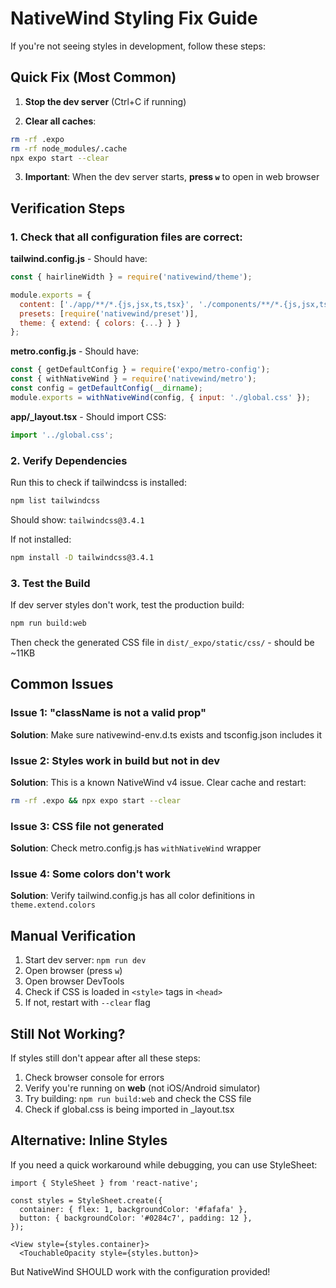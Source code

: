 # NativeWind Styling Fix Guide

If you're not seeing styles in development, follow these steps:

## Quick Fix (Most Common)

1. **Stop the dev server** (Ctrl+C if running)

2. **Clear all caches**:
```bash
rm -rf .expo
rm -rf node_modules/.cache
npx expo start --clear
```

3. **Important**: When the dev server starts, **press `w`** to open in web browser

## Verification Steps

### 1. Check that all configuration files are correct:

**tailwind.config.js** - Should have:
```javascript
const { hairlineWidth } = require('nativewind/theme');

module.exports = {
  content: ['./app/**/*.{js,jsx,ts,tsx}', './components/**/*.{js,jsx,ts,tsx}'],
  presets: [require('nativewind/preset')],
  theme: { extend: { colors: {...} } }
};
```

**metro.config.js** - Should have:
```javascript
const { getDefaultConfig } = require('expo/metro-config');
const { withNativeWind } = require('nativewind/metro');
const config = getDefaultConfig(__dirname);
module.exports = withNativeWind(config, { input: './global.css' });
```

**app/_layout.tsx** - Should import CSS:
```javascript
import '../global.css';
```

### 2. Verify Dependencies

Run this to check if tailwindcss is installed:
```bash
npm list tailwindcss
```

Should show: `tailwindcss@3.4.1`

If not installed:
```bash
npm install -D tailwindcss@3.4.1
```

### 3. Test the Build

If dev server styles don't work, test the production build:
```bash
npm run build:web
```

Then check the generated CSS file in `dist/_expo/static/css/` - should be ~11KB

## Common Issues

### Issue 1: "className is not a valid prop"
**Solution**: Make sure nativewind-env.d.ts exists and tsconfig.json includes it

### Issue 2: Styles work in build but not in dev
**Solution**: This is a known NativeWind v4 issue. Clear cache and restart:
```bash
rm -rf .expo && npx expo start --clear
```

### Issue 3: CSS file not generated
**Solution**: Check metro.config.js has `withNativeWind` wrapper

### Issue 4: Some colors don't work
**Solution**: Verify tailwind.config.js has all color definitions in `theme.extend.colors`

## Manual Verification

1. Start dev server: `npm run dev`
2. Open browser (press `w`)
3. Open browser DevTools
4. Check if CSS is loaded in `<style>` tags in `<head>`
5. If not, restart with `--clear` flag

## Still Not Working?

If styles still don't appear after all these steps:

1. Check browser console for errors
2. Verify you're running on **web** (not iOS/Android simulator)
3. Try building: `npm run build:web` and check the CSS file
4. Check if global.css is being imported in _layout.tsx

## Alternative: Inline Styles

If you need a quick workaround while debugging, you can use StyleSheet:

```tsx
import { StyleSheet } from 'react-native';

const styles = StyleSheet.create({
  container: { flex: 1, backgroundColor: '#fafafa' },
  button: { backgroundColor: '#0284c7', padding: 12 },
});

<View style={styles.container}>
  <TouchableOpacity style={styles.button}>
```

But NativeWind SHOULD work with the configuration provided!
